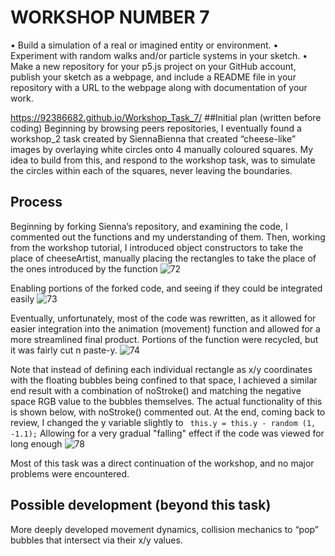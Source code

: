 # WORKSHOP NUMBER 7

•	Build a simulation of a real or imagined entity or environment.
•	Experiment with random walks and/or particle systems in your sketch.
•	Make a new repository for your p5.js project on your GitHub account, publish your sketch as a webpage, and include a README file in your repository with a URL to the webpage along with documentation of your work.

https://92386682.github.io/Workshop_Task_7/
##Initial plan (written before coding)
Beginning by browsing peers repositories, I eventually found a workshop_2 task created by SiennaBienna that created “cheese-like” images by overlaying white circles onto 4 manually coloured squares. My idea to build from this, and respond to the workshop task, was to simulate the circles within each of the squares, never leaving the boundaries.
 

## Process
Beginning by forking Sienna’s repository, and examining the code, I commented out the functions and my understanding of them. Then, working from the workshop tutorial, I introduced object constructors to take the place of cheeseArtist, manually placing the rectangles to take the place of the ones introduced by the function
![72](https://github.com/user-attachments/assets/57f165b0-20f3-470d-8acb-dba993abba2d)

Enabling portions of the forked code, and seeing if they could be integrated easily
![73](https://github.com/user-attachments/assets/7640ef54-c087-4fcc-8810-e970c7e76351)

Eventually, unfortunately, most of the code was rewritten, as it allowed for easier integration into the animation (movement) function and allowed for a more streamlined final product. Portions of the function were recycled, but it was fairly cut n paste-y.
![74](https://github.com/user-attachments/assets/72c5fde3-d7c5-4462-84d8-665dc6e608f9)

Note that instead of defining each individual rectangle as x/y coordinates with the floating bubbles being confined to that space, I achieved a similar end result with a combination of noStroke() and matching the negative space RGB value to the bubbles themselves. The actual functionality of this is shown below, with noStroke() commented out. At the end, coming back to review, I changed the y variable slightly to
`` this.y = this.y - random (1, -1.1);``
Allowing for a very gradual "falling" effect if the code was viewed for long enough
![78](https://github.com/user-attachments/assets/9dc0ab06-d80c-4031-b79d-d5ea934a7e5c)

Most of this task was a direct continuation of the workshop, and no major problems were encountered.

## Possible development (beyond this task)
More deeply developed movement dynamics, collision mechanics to “pop” bubbles that intersect via their x/y values.
